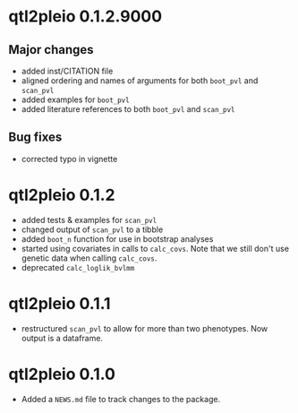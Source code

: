 # qtl2pleio 0.1.2.9000

## Major changes

- added inst/CITATION file    
- aligned ordering and names of arguments for both `boot_pvl` and `scan_pvl`    
- added examples for `boot_pvl`    
- added literature references to both `boot_pvl` and `scan_pvl`    




## Bug fixes

- corrected typo in vignette  



# qtl2pleio 0.1.2

* added tests & examples for `scan_pvl`  
* changed output of `scan_pvl` to a tibble  
* added `boot_n` function for use in bootstrap analyses  
* started using covariates in calls to `calc_covs`. Note that we still don't use genetic data when calling `calc_covs`.  
* deprecated `calc_loglik_bvlmm`



# qtl2pleio 0.1.1

* restructured `scan_pvl` to allow for more than two phenotypes. Now output is a dataframe.

# qtl2pleio 0.1.0

* Added a `NEWS.md` file to track changes to the package.
